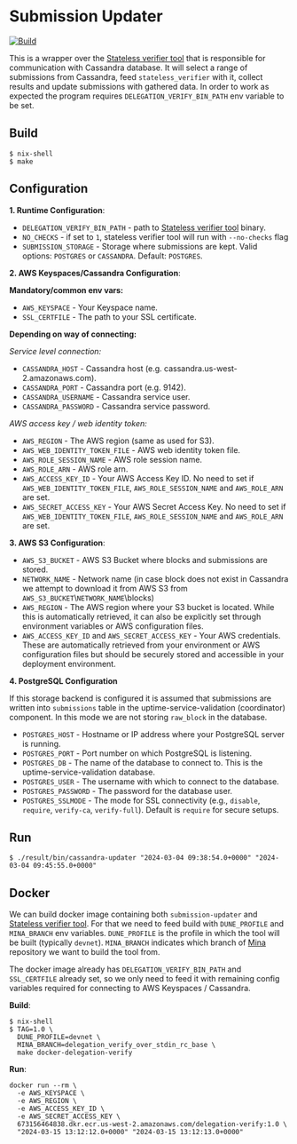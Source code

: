 # Submission Updater

[![Build](https://github.com/MinaFoundation/cassandra-updater/actions/workflows/build.yml/badge.svg)](https://github.com/MinaFoundation/cassandra-updater/actions/workflows/build.yml)

This is a wrapper over the [Stateless verifier tool](https://github.com/MinaProtocol/mina/tree/develop/src/app/delegation_verify) that is responsible for communication with Cassandra database. It will select a range of submissions from Cassandra, feed `stateless_verifier` with it, collect results and update submissions with gathered data. In order to work as expected the program requires `DELEGATION_VERIFY_BIN_PATH` env variable to be set.

## Build
```
$ nix-shell
$ make
```


## Configuration

**1. Runtime Configuration**:

  - `DELEGATION_VERIFY_BIN_PATH` - path to [Stateless verifier tool](https://github.com/MinaProtocol/mina/tree/develop/src/app/delegation_verify) binary.
  - `NO_CHECKS` - if set to `1`, stateless verifier tool will run with `--no-checks` flag
  - `SUBMISSION_STORAGE` - Storage where submissions are kept. Valid options: `POSTGRES` or `CASSANDRA`. Default: `POSTGRES`.

**2. AWS Keyspaces/Cassandra Configuration**:

  **Mandatory/common env vars:**
  - `AWS_KEYSPACE` - Your Keyspace name.
  - `SSL_CERTFILE` - The path to your SSL certificate.

  **Depending on way of connecting:**

  _Service level connection:_
  - `CASSANDRA_HOST` - Cassandra host (e.g. cassandra.us-west-2.amazonaws.com).
  - `CASSANDRA_PORT` - Cassandra port (e.g. 9142).
  - `CASSANDRA_USERNAME` - Cassandra service user.
  - `CASSANDRA_PASSWORD` - Cassandra service password.

  _AWS access key / web identity token:_
  - `AWS_REGION` - The AWS region (same as used for S3).
  - `AWS_WEB_IDENTITY_TOKEN_FILE` - AWS web identity token file.
  - `AWS_ROLE_SESSION_NAME` - AWS role session name.
  - `AWS_ROLE_ARN` - AWS role arn.
  - `AWS_ACCESS_KEY_ID` - Your AWS Access Key ID. No need to set if `AWS_WEB_IDENTITY_TOKEN_FILE`, `AWS_ROLE_SESSION_NAME` and `AWS_ROLE_ARN` are set.
  - `AWS_SECRET_ACCESS_KEY` - Your AWS Secret Access Key. No need to set if `AWS_WEB_IDENTITY_TOKEN_FILE`, `AWS_ROLE_SESSION_NAME` and `AWS_ROLE_ARN` are set.

**3. AWS S3 Configuration**:

  - `AWS_S3_BUCKET` - AWS S3 Bucket where blocks and submissions are stored.
  - `NETWORK_NAME` - Network name (in case block does not exist in Cassandra we attempt to download it from AWS S3 from `AWS_S3_BUCKET`\\`NETWORK_NAME`\blocks)
  - `AWS_REGION` - The AWS region where your S3 bucket is located. While this is automatically retrieved, it can also be explicitly set through environment variables or AWS configuration files.
  - `AWS_ACCESS_KEY_ID` and `AWS_SECRET_ACCESS_KEY` - Your AWS credentials. These are automatically retrieved from your environment or AWS configuration files but should be securely stored and accessible in your deployment environment.

**4. PostgreSQL Configuration**

If this storage backend is configured it is assumed that submissions are written into `submissions` table in the uptime-service-validation (coordinator) component. In this mode we are not storing `raw_block` in the database.

- `POSTGRES_HOST` - Hostname or IP address where your PostgreSQL server is running.
- `POSTGRES_PORT` - Port number on which PostgreSQL is listening.
- `POSTGRES_DB` - The name of the database to connect to. This is the uptime-service-validation database.
- `POSTGRES_USER` - The username with which to connect to the database.
- `POSTGRES_PASSWORD` - The password for the database user.
- `POSTGRES_SSLMODE` - The mode for SSL connectivity (e.g., `disable`, `require`, `verify-ca`, `verify-full`). Default is `require` for secure setups.

## Run

```
$ ./result/bin/cassandra-updater "2024-03-04 09:38:54.0+0000" "2024-03-04 09:45:55.0+0000"
```

## Docker

We can build docker image containing both `submission-updater` and [Stateless verifier tool](https://github.com/MinaProtocol/mina/tree/develop/src/app/delegation_verify). For that we need to feed build with `DUNE_PROFILE` and `MINA_BRANCH` env variables. `DUNE_PROFILE` is the profile in which the tool will be built (typically `devnet`). `MINA_BRANCH` indicates which branch of [Mina](https://github.com/MinaProtocol/mina) repository we want to build the tool from.

The docker image already has `DELEGATION_VERIFY_BIN_PATH` and `SSL_CERTFILE` already set, so we only need to feed it with remaining config variables required for connecting to AWS Keyspaces / Cassandra.

**Build**:

```
$ nix-shell
$ TAG=1.0 \
  DUNE_PROFILE=devnet \
  MINA_BRANCH=delegation_verify_over_stdin_rc_base \
  make docker-delegation-verify
```

**Run**:

```
docker run --rm \
  -e AWS_KEYSPACE \
  -e AWS_REGION \
  -e AWS_ACCESS_KEY_ID \
  -e AWS_SECRET_ACCESS_KEY \
  673156464838.dkr.ecr.us-west-2.amazonaws.com/delegation-verify:1.0 \
  "2024-03-15 13:12:12.0+0000" "2024-03-15 13:12:13.0+0000"
```
